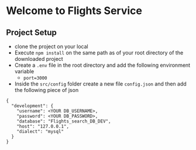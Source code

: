 # Welcome to Flights Service

## Project Setup
- clone the project on your local
- Execute `npm install` on the same path as of your root directory of the downloaded project
- Create a `.env` file in the root directory and add the following environment variable
    - `port=3000`
- Inside the `src/config` folder create a new file `config.json` and then add the following      piece of json

```
{
  "development": {
    "username": <YOUR DB_USERNAME>,
    "password": <YOUR DB_PASSWORD>,
    "database": "Flights_search_DB_DEV",
    "host": "127.0.0.1",
    "dialect": "mysql"
  }
}

```